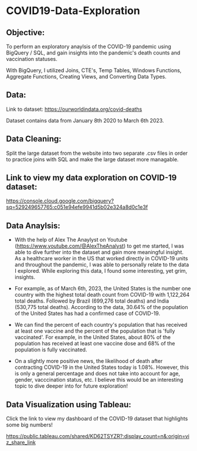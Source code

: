 # COVID19-Data-Exploration

## Objective: 
To perform an exploratory anaylsis of the COVID-19 pandemic using BigQuery / SQL, and gain insights into the pandemic's death counts and vaccination statuses.

With BigQuery, I utilized Joins, CTE's, Temp Tables, Windows Functions, Aggregate Functions, Creating Views, and Converting Data Types.

## Data:
Link to dataset: https://ourworldindata.org/covid-deaths

Dataset contains data from January 8th 2020 to March 6th 2023.


## Data Cleaning:
Split the large dataset from the website into two separate .csv files in order to practice joins with SQL and make the large dataset more managable.

## Link to view my data exploration on COVID-19 dataset:
https://console.cloud.google.com/bigquery?sq=529249657765:c051e94efe9941d5b02e324a8d0c1e3f



## Data Anaylsis:

* With the help of Alex The Anaylyst on Youtube (https://www.youtube.com/@AlexTheAnalyst) to get me started, I was able to dive further into the dataset and gain more meaningful insight. As a healthcare worker in the US that worked directly in COVID-19 units and throughout the pandemic, I was able to personally relate to the data I explored. While exploring this data, I found some interesting, yet grim, insights. 

* For example, as of March 6th, 2023, the United States is the number one country with the highest total death count from COVID-19 with 1,122,264 total deaths. Followed by Brazil (699,276 total deaths) and India (530,775 total deaths). According to the data, 30.64% of the population of the United States has had a confirmed case of COVID-19. 

* We can find the percent of each country's population that has received at least one vaccine and the percent of the population that is 'fully vaccinated'. For example, in the United States, about 80% of the population has received at least one vaccine dose and 68% of the population is fully vaccinated.

* On a slightly more positive news, the likelihood of death after contracting COVID-19 in the United States today is 1.08%. However, this is only a general percentage and does not take into account for age, gender, vacccination status, etc. I believe this would be an interesting topic to dive deeper into for future exploration!


## Data Visualization using Tableau:

Click the link to view my dashboard of the COVID-19 dataset that highlights some big numbers!

https://public.tableau.com/shared/KD62TSYZR?:display_count=n&:origin=viz_share_link
